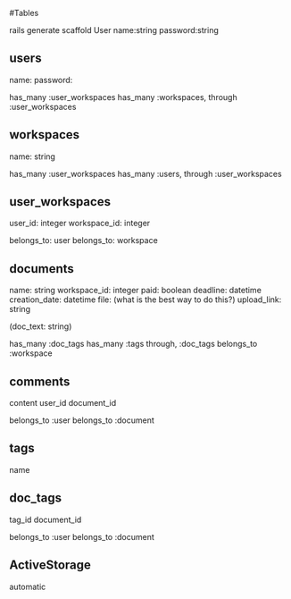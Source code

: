#Tables

rails generate scaffold User name:string password:string

## users
  name: 
  password: 

  has_many :user_workspaces
  has_many :workspaces, through :user_workspaces
  
## workspaces
  name: string

  has_many :user_workspaces
  has_many :users, through :user_workspaces

## user_workspaces
  user_id: integer
  workspace_id: integer

  belongs_to: user
  belongs_to: workspace

## documents
  name: string
  workspace_id: integer
  paid: boolean
  deadline: datetime
  creation_date: datetime
  file: (what is the best way to do this?)
  upload_link: string

  (doc_text: string)

  has_many :doc_tags
  has_many :tags through, :doc_tags
  belongs_to :workspace

## comments
  content
  user_id
  document_id

  belongs_to :user
  belongs_to :document

  ## tags
  name

  ## doc_tags
  tag_id
  document_id

  belongs_to :user
  belongs_to :document

## ActiveStorage
  automatic